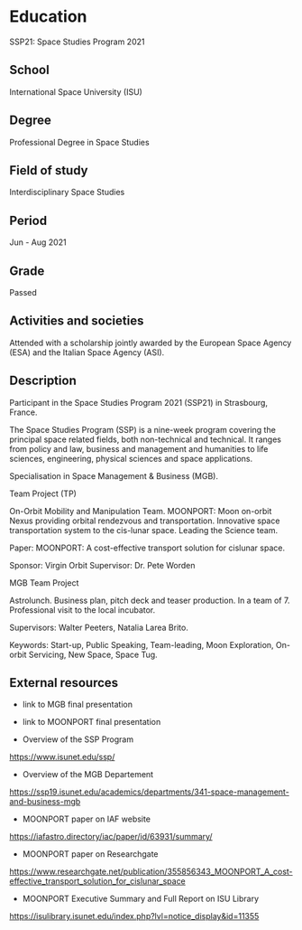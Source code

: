 # Education

SSP21: Space Studies Program 2021

## School

International Space University (ISU)

## Degree

Professional Degree in Space Studies

## Field of study

Interdisciplinary Space Studies

## Period

Jun - Aug 2021

## Grade

Passed

## Activities and societies

Attended with a scholarship jointly awarded by the European Space Agency (ESA) and the Italian Space Agency (ASI).

## Description

Participant in the Space Studies Program 2021 (SSP21) in Strasbourg, France.

The Space Studies Program (SSP) is a nine-week program covering the principal space related fields, both non-technical and technical. It ranges from policy and law, business and management and humanities to life sciences, engineering, physical sciences and space applications.

Specialisation in Space Management & Business (MGB).

Team Project (TP)

On-Orbit Mobility and Manipulation Team. MOONPORT: Moon on-orbit Nexus providing orbital rendezvous and transportation. Innovative space transportation system
to the cis-lunar space. Leading the Science team.

Paper: MOONPORT: A cost-effective transport solution for cislunar space.

Sponsor: Virgin Orbit
Supervisor: Dr. Pete Worden

MGB Team Project

Astrolunch. Business plan, pitch deck and teaser production. In a team of 7.
Professional visit to the local incubator.

Supervisors: Walter Peeters, Natalia Larea Brito.

Keywords: Start-up, Public Speaking, Team-leading, Moon Exploration, On-orbit Servicing, New Space, Space Tug.

## External resources

* link to MGB final presentation

* link to MOONPORT final presentation

* Overview of the SSP Program

<https://www.isunet.edu/ssp/>

* Overview of the MGB Departement

<https://ssp19.isunet.edu/academics/departments/341-space-management-and-business-mgb>

* MOONPORT paper on IAF website

<https://iafastro.directory/iac/paper/id/63931/summary/>

* MOONPORT paper on Researchgate

<https://www.researchgate.net/publication/355856343_MOONPORT_A_cost-effective_transport_solution_for_cislunar_space>

* MOONPORT Executive Summary and Full Report on ISU Library

<https://isulibrary.isunet.edu/index.php?lvl=notice_display&id=11355>
